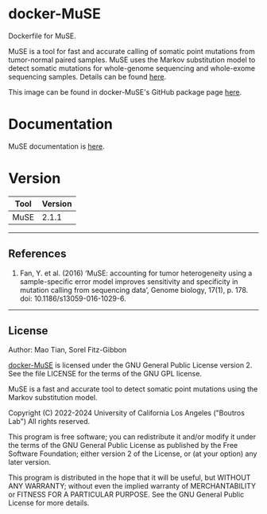 # docker-MuSE
Dockerfile for MuSE.

MuSE is a tool for fast and accurate calling of somatic point mutations from tumor-normal paired samples. MuSE uses the Markov substitution model to detect somatic mutations for whole-genome sequencing and whole-exome sequencing samples. Details can be found [here](https://github.com/wwylab/MuSE).

This image can be found in docker-MuSE's GitHub package page [here](https://github.com/uclahs-cds/docker-MuSE/pkgs).

# Documentation
MuSE documentation is [here](https://github.com/wwylab/MuSE).


# Version
| Tool | Version |
|------|---------|
|MuSE| 2.1.1|


---

## References

1.  Fan, Y. et al. (2016) ‘MuSE: accounting for tumor heterogeneity using a sample-specific error model improves sensitivity and specificity in mutation calling from sequencing data’, Genome biology, 17(1), p. 178. doi: 10.1186/s13059-016-1029-6.


---

## License

Author: Mao Tian, Sorel Fitz-Gibbon

[docker-MuSE](https://github.com/uclahs-cds/docker-MuSE/) is licensed under the GNU General Public License version 2. See the file LICENSE for the terms of the GNU GPL license.

MuSE is a fast and accurate tool to detect somatic point mutations using the Markov substitution model.

Copyright (C) 2022-2024 University of California Los Angeles ("Boutros Lab") All rights reserved.

This program is free software; you can redistribute it and/or modify it under the terms of the GNU General Public License as published by the Free Software Foundation; either version 2 of the License, or (at your option) any later version.

This program is distributed in the hope that it will be useful, but WITHOUT ANY WARRANTY; without even the implied warranty of MERCHANTABILITY or FITNESS FOR A PARTICULAR PURPOSE. See the GNU General Public License for more details.
